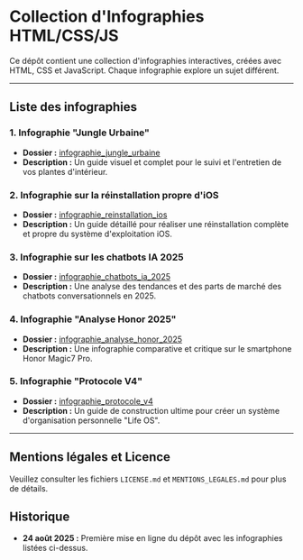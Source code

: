 # Collection d'Infographies HTML/CSS/JS

Ce dépôt contient une collection d'infographies interactives, créées avec HTML, CSS et JavaScript. Chaque infographie explore un sujet différent.

---

## Liste des infographies

### 1. Infographie "Jungle Urbaine"

* **Dossier :** [infographie_jungle_urbaine](./infographie_jungle_urbaine)
* **Description :** Un guide visuel et complet pour le suivi et l'entretien de vos plantes d'intérieur.

### 2. Infographie sur la réinstallation propre d'iOS

* **Dossier :** [infographie_reinstallation_ios](./infographie_reinstallation_ios)
* **Description :** Un guide détaillé pour réaliser une réinstallation complète et propre du système d'exploitation iOS.

### 3. Infographie sur les chatbots IA 2025

* **Dossier :** [infographie_chatbots_ia_2025](./infographie_chatbots_ia_2025)
* **Description :** Une analyse des tendances et des parts de marché des chatbots conversationnels en 2025.

### 4. Infographie "Analyse Honor 2025"

* **Dossier :** [infographie_analyse_honor_2025](./infographie_analyse_honor_2025)
* **Description :** Une infographie comparative et critique sur le smartphone Honor Magic7 Pro.

### 5. Infographie "Protocole V4"

* **Dossier :** [infographie_protocole_v4](./infographie_protocole_v4)
* **Description :** Un guide de construction ultime pour créer un système d'organisation personnelle "Life OS".

---

## Mentions légales et Licence

Veuillez consulter les fichiers `LICENSE.md` et `MENTIONS_LEGALES.md` pour plus de détails.

## Historique

* **24 août 2025 :** Première mise en ligne du dépôt avec les infographies listées ci-dessus.
